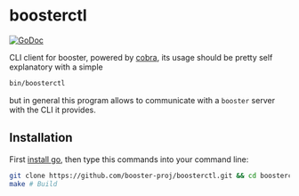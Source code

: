 # boosterctl
[![GoDoc](https://godoc.org/github.com/booster-proj/boosterctl?status.svg)](https://godoc.org/github.com/booster-proj/boosterctl)

CLI client for booster, powered by [cobra](https://github.com/spf13/cobra), its usage should be pretty self explanatory with a simple
``` bash
bin/boosterctl
```
but in general this program allows to communicate with a `booster` server with the CLI it provides.

## Installation
First [install go](https://golang.org/doc/install), then type this commands into your command line:   
``` bash
git clone https://github.com/booster-proj/boosterctl.git && cd boosterctl # Clone
make # Build
```
